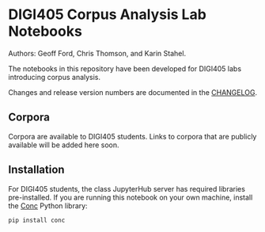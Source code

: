 # DIGI405 Corpus Analysis Lab Notebooks  

Authors: Geoff Ford, Chris Thomson, and Karin Stahel.

The notebooks in this repository have been developed for DIGI405 labs introducing corpus analysis. 

Changes and release version numbers are documented in the [CHANGELOG](CHANGELOG.md).

## Corpora

Corpora are available to DIGI405 students. Links to corpora that are publicly available will be added here soon. 

## Installation  

For DIGI405 students, the class JupyterHub server has required libraries pre-installed. If you are running this notebook on your own machine, install the [Conc](https://geoffford.nz/conc/) Python library:

```bash
pip install conc
```
